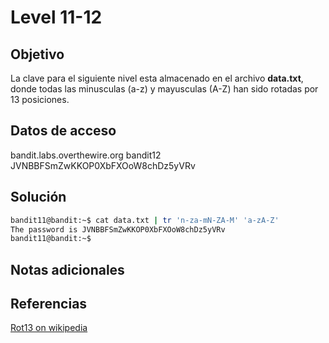 # Level 11-12
## Objetivo
La clave para el siguiente nivel esta almacenado en el archivo **data.txt**, donde todas las minusculas (a-z) y mayusculas (A-Z) han sido rotadas por 13 posiciones.

## Datos de acceso
bandit.labs.overthewire.org
bandit12
JVNBBFSmZwKKOP0XbFXOoW8chDz5yVRv

## Solución
``` bash
bandit11@bandit:~$ cat data.txt | tr 'n-za-mN-ZA-M' 'a-zA-Z' 
The password is JVNBBFSmZwKKOP0XbFXOoW8chDz5yVRv
bandit11@bandit:~$ 
```

## Notas adicionales

## Referencias
[Rot13 on wikipedia](https://en.wikipedia.org/wiki/Rot13)
